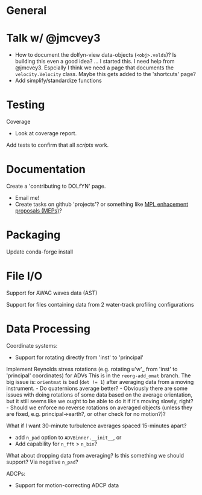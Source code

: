General
=======

Talk w/ @jmcvey3
======
- How to document the dolfyn-view data-objects (`<obj>.velds`)? Is building this even a good idea? ... I started this. I need help from @jmcvey3. Espcially I think we need a page that documents the `velocity.Velocity` class. Maybe this gets added to the 'shortcuts' page?
- Add simplify/standardize functions


Testing
=======

Coverage
- Look at coverage report.

Add tests to confirm that all *scripts* work.


Documentation
=============

Create a 'contributing to DOLfYN' page.
- Email me!
- Create tasks on github 'projects'? or something like [MPL enhacement proposals (MEPs)](https://matplotlib.org/devel/MEP/index.html)?


Packaging
=========

Update conda-forge install


File I/O
========

Support for AWAC waves data (AST)

Support for files containing data from 2 water-track profiling configurations


Data Processing
===============

Coordinate systems:
- Support for rotating directly from 'inst' to 'principal'

Implement Reynolds stress rotations (e.g. rotating u'w'_ from 'inst' to 'principal' coordinates) for ADVs
      This is in the `reorg-add_omat` branch. The big issue is: `orientmat` is bad (`det != 1`) after averaging data from a moving instrument.
    - Do quaternions average better?
    - Obviously there are some issues with doing rotations of some data based on the average orientation, but it still seems like we ought to be able to do it if it's moving slowly, right?
    - Should we enforce no reverse rotations on averaged objects (unless they are fixed, e.g. principal->earth?, or other check for no motion?)?

What if I want 30-minute turbulence averages spaced 15-minutes apart?
  - add `n_pad` option to `ADVBinner.__init__`, or
  - Add capability for `n_fft` > `n_bin`?

What about dropping data from averaging? Is this something we should support? Via negative `n_pad`?

ADCPs:
  - Support for motion-correcting ADCP data
